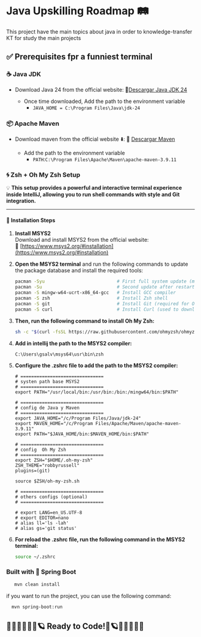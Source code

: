 # Java Upskilling Roadmap 🛤️
This project have the main topics about java in order to knowledge-transfer KT for study the main projects
## ✅ Prerequisites fpr  a funniest terminal
### ☕ Java JDK
 - Download Java 24 from the official website:
   🔗[Descargar Java JDK 24](https://www.oracle.com/java/technologies/downloads/#jdk24-windows)

   - Once time downloaded, Add the path to the environment variable
     - ```JAVA_HOME = C:\Program Files\Java\jdk-24```

### 📦 Apache Maven
 - Download maven from the official website ⬇️:
  🔗 [Descargar Maven](https://maven.apache.org/)

   - Add the path to the environment variable
     - `PATH`:```C:\Program Files\Apache\Maven\apache-maven-3.9.11```
### 🌀 Zsh + Oh My Zsh Setup

💡 **This setup provides a powerful and interactive terminal experience inside IntelliJ, allowing you to run shell commands with style and Git integration.**

---

#### 🔧 Installation Steps

1. **Install MSYS2**  
   Download and install MSYS2 from the official website:  
   🔗 [https://www.msys2.org/#installation](https://www.msys2.org/#installation)

2. **Open the MSYS2 terminal** and run the following commands to update the package database and install the required tools:

   ```bash
   pacman -Syu                           # First full system update (may restart terminal)
   pacman -Su                            # Second update after restart (if needed)
   pacman -S mingw-w64-ucrt-x86_64-gcc   # Install GCC compiler
   pacman -S zsh                         # Install Zsh shell
   pacman -S git                         # Install Git (required for Oh My Zsh)
   pacman -S curl                        # Install Curl (used to download Oh My Zsh)
   ```
3. **Then, run the following command to install Oh My Zsh:**
    ```bash
    sh -c "$(curl -fsSL https://raw.githubusercontent.com/ohmyzsh/ohmyzsh/master/tools/install.sh)"
    ```
4. **Add in intellij the path to the MSYS2 compiler:**
    ```
    C:\Users\gsalv\msys64\usr\bin\zsh
    ```
5. **Configure the .zshrc file to add the path to the MSYS2 compiler:**
    ```
    # ===============================
    # systen path base MSYS2
    # ===============================
    export PATH="/usr/local/bin:/usr/bin:/bin:/mingw64/bin:$PATH"
    
    # ===============================
    # config de Java y Maven
    # ===============================
    export JAVA_HOME="/c/Program Files/Java/jdk-24"
    export MAVEN_HOME="/c/Program Files/Apache/Maven/apache-maven-3.9.11"
    export PATH="$JAVA_HOME/bin:$MAVEN_HOME/bin:$PATH"
    
    # ===============================
    # config  Oh My Zsh
    # ===============================
    export ZSH="$HOME/.oh-my-zsh"
    ZSH_THEME="robbyrussell"
    plugins=(git)
    
    source $ZSH/oh-my-zsh.sh
    
    # ===============================
    # others configs (optional)
    # ===============================
    
    # export LANG=en_US.UTF-8
    # export EDITOR=nano
    # alias ll='ls -lah'
    # alias gs='git status'
    ```

6. **For reload the .zshrc file, run the following command in the MSYS2 terminal:**
    ```bash
    source ~/.zshrc
    ``` 


### Built with 🌱 Spring Boot
   ```bash
      mvn clean install
   ``` 

if you want to run the project, you can use the following command:
  ```bash
    mvn spring-boot:run
  ```
## 👨‍💻🚀👨‍🚀💫🪐 Ready to Code!💫🪐👨‍🚀🚀👨‍💻



